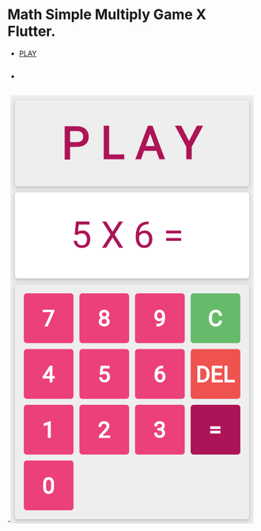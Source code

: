 # Math Simple Multiply Game X Flutter.
- [PLAY](https://bprabin811.github.io/mathXfun/#/)
- ##
-![sample!](spl.png)


